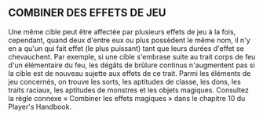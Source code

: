 ## COMBINER DES EFFETS DE JEU


Une même cible peut être affectée par plusieurs effets de jeu à
la fois, cependant, quand deux d'entre eux ou plus possèdent le
même nom, il n'y en a qu'un qui fait effet (le plus puissant) tant
que leurs durées d'effet se chevauchent. Par exemple, si une
cible s'embrase suite au trait corps de feu d'un élémentaire du
feu, les dégâts de brûlure continus n'augmentent pas si la cible
est de nouveau sujette aux effets de ce trait. Parmi les éléments
de jeu concernés, on trouve les sorts, les aptitudes de classe,
les dons, les traits raciaux, les aptitudes de monstres et les
objets magiques. Consultez la règle connexe « Combiner les
effets magiques » dans le chapitre 10 du Player's Handbook.
